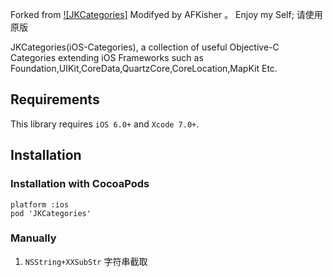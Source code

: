 Forked from [![JKCategories]](https://github.com/shaojiankui/JKCategories)
Modifyed by AFKisher 。 Enjoy my Self; 请使用原版

JKCategories(iOS-Categories), a collection of useful Objective-C Categories extending iOS Frameworks such as Foundation,UIKit,CoreData,QuartzCore,CoreLocation,MapKit Etc.

## Requirements
This library requires `iOS 6.0+` and `Xcode 7.0+`.

## Installation

### Installation with CocoaPods

    platform :ios
    pod 'JKCategories'
 	
### Manually

1. `NSString+XXSubStr` 字符串截取


